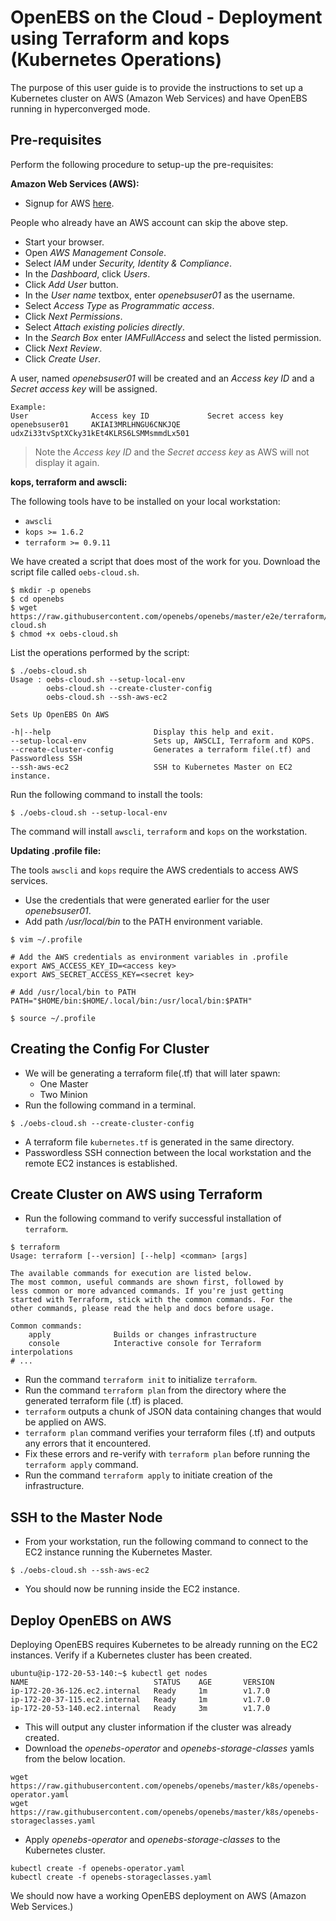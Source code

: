 # OpenEBS on the Cloud - Deployment using Terraform and kops (Kubernetes Operations)

The purpose of this user guide is to provide the instructions to set up a Kubernetes cluster on AWS (Amazon Web Services) and have OpenEBS running in hyperconverged mode.

## Pre-requisites

Perform the following procedure to setup-up the pre-requisites:

**Amazon Web Services (AWS):**

- Signup for AWS [here](https://portal.aws.amazon.com/gp/aws/developer/registration/index.html).

People who already have an AWS account can skip the above step.

- Start your browser.
- Open *AWS Management Console*.
- Select *IAM* under *Security, Identity & Compliance*.
- In the *Dashboard*, click *Users*.
- Click *Add User* button.
- In the *User name* textbox, enter *openebsuser01* as the username.
- Select *Access Type* as *Programmatic access*.
- Click *Next Permissions*.
- Select *Attach existing policies directly*.
- In the *Search Box* enter *IAMFullAccess* and select the listed permission.
- Click *Next Review*.
- Click *Create User*.

A user, named *openebsuser01* will be created and an *Access key ID* and a *Secret access key*
will be assigned.

```
Example:
User              Access key ID             Secret access key
openebsuser01     AKIAI3MRLHNGU6CNKJQE      udxZi33tvSptXCky31kEt4KLRS6LSMMsmmdLx501
```

>Note the *Access key ID* and the *Secret access key* as AWS will not display it again.

**kops, terraform and awscli:**

The following tools have to be installed on your local workstation:

- `awscli`
- `kops >= 1.6.2`
- `terraform >= 0.9.11`

We have created a script that does most of the work for you. Download the script file called `oebs-cloud.sh`.

```
$ mkdir -p openebs
$ cd openebs
$ wget https://raw.githubusercontent.com/openebs/openebs/master/e2e/terraform/oebs-cloud.sh
$ chmod +x oebs-cloud.sh
```

List the operations performed by the script:
```
$ ./oebs-cloud.sh
Usage : oebs-cloud.sh --setup-local-env
        oebs-cloud.sh --create-cluster-config
        oebs-cloud.sh --ssh-aws-ec2

Sets Up OpenEBS On AWS

-h|--help                       Display this help and exit.
--setup-local-env               Sets up, AWSCLI, Terraform and KOPS.
--create-cluster-config         Generates a terraform file(.tf) and Passwordless SSH
--ssh-aws-ec2                   SSH to Kubernetes Master on EC2 instance.

```

Run the following command to install the tools:

```
$ ./oebs-cloud.sh --setup-local-env
```

The command will install `awscli`, `terraform` and `kops` on the workstation.

**Updating .profile file:**

The tools `awscli` and `kops` require the AWS credentials to access AWS services.

- Use the credentials that were generated earlier for the user *openebsuser01*.
- Add path */usr/local/bin* to the PATH environment variable.

```
$ vim ~/.profile

# Add the AWS credentials as environment variables in .profile
export AWS_ACCESS_KEY_ID=<access key>
export AWS_SECRET_ACCESS_KEY=<secret key>

# Add /usr/local/bin to PATH
PATH="$HOME/bin:$HOME/.local/bin:/usr/local/bin:$PATH"

$ source ~/.profile
```

## Creating the Config For Cluster
- We will be generating a terraform file(.tf) that will later spawn:
  - One Master
  - Two Minion
- Run the following command in a terminal.

```
$ ./oebs-cloud.sh --create-cluster-config
```

- A terraform file `kubernetes.tf` is generated in the same directory.
- Passwordless SSH connection between the local workstation and the remote EC2 instances is established.

## Create Cluster on AWS using Terraform

- Run the following command to verify successful installation of `terraform`.

```
$ terraform
Usage: terraform [--version] [--help] <comman> [args]

The available commands for execution are listed below.
The most common, useful commands are shown first, followed by
less common or more advanced commands. If you're just getting
started with Terraform, stick with the common commands. For the
other commands, please read the help and docs before usage.

Common commands:
    apply              Builds or changes infrastructure
    console            Interactive console for Terraform interpolations
# ...
```

- Run the command `terraform init` to initialize `terraform`.
- Run the command `terraform plan` from the directory where the generated terraform file (.tf) is placed.
- `terraform` outputs a chunk of JSON data containing changes that would be applied on AWS.
- `terraform plan` command verifies your terraform files (.tf) and outputs any errors that it encountered.
- Fix these errors and re-verify with `terraform plan` before running the `terraform apply` command.
- Run the command `terraform apply` to initiate creation of the infrastructure.

## SSH to the Master Node

- From your workstation, run the following command to connect to the EC2 instance running the Kubernetes Master.

```
$ ./oebs-cloud.sh --ssh-aws-ec2
```

- You should now be running inside the EC2 instance.

## Deploy OpenEBS on AWS

Deploying OpenEBS requires Kubernetes to be already running on the EC2 instances. Verify if a Kubernetes cluster has been created.

```
ubuntu@ip-172-20-53-140:~$ kubectl get nodes 
NAME                            STATUS    AGE       VERSION 
ip-172-20-36-126.ec2.internal   Ready     1m        v1.7.0 
ip-172-20-37-115.ec2.internal   Ready     1m        v1.7.0 
ip-172-20-53-140.ec2.internal   Ready     3m        v1.7.0
```

- This will output any cluster information if the cluster was already created.
- Download the *openebs-operator* and *openebs-storage-classes* yamls from the below location.

```
wget https://raw.githubusercontent.com/openebs/openebs/master/k8s/openebs-operator.yaml
wget https://raw.githubusercontent.com/openebs/openebs/master/k8s/openebs-storageclasses.yaml
```

- Apply *openebs-operator* and *openebs-storage-classes* to the Kubernetes cluster.

```
kubectl create -f openebs-operator.yaml
kubectl create -f openebs-storageclasses.yaml
```

We should now have a working OpenEBS deployment on AWS (Amazon Web Services.)
